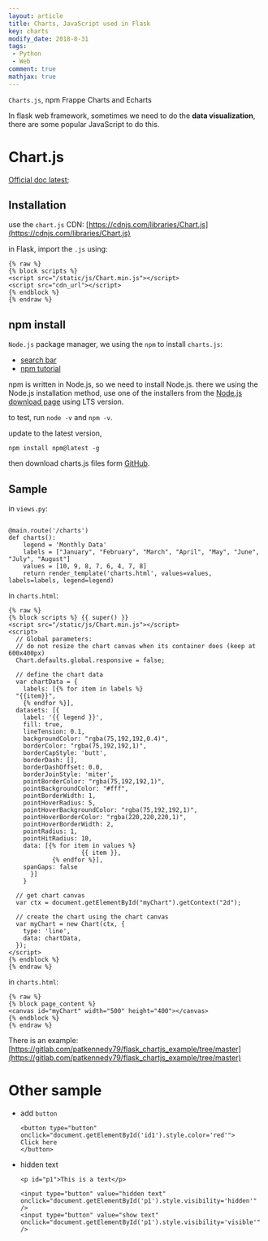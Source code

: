 ```yaml
---
layout: article
title: Charts, JavaScript used in Flask
key: charts
modify_date: 2018-8-31
tags:
 - Python
 - Web
comment: true
mathjax: true
---
```


`Charts.js`, npm Frappe Charts and Echarts

<!--more-->

In flask web framework, sometimes we need to do the **data visualization**, there are some popular JavaScript to do this.

# Chart.js

[Official doc latest](http://www.chartjs.org/docs/latest/);

## 	Installation

use the `chart.js` CDN: [https://cdnjs.com/libraries/Chart.js](https://cdnjs.com/libraries/Chart.js)

in Flask, import the `.js` using:

```
{% raw %}
{% block scripts %}
<script src="/static/js/Chart.min.js"></script>
<script src="cdn_url"></script>
{% endblock %}
{% endraw %}
```

## npm install

`Node.js` package manager, we using the `npm` to install `charts.js`:

- [search bar](https://www.npmjs.com/)
- [npm tutorial](https://docs.npmjs.com/getting-started/what-is-npm)

npm is written in Node.js, so we need to install Node.js. there we using the Node.js installation method,  use one of the installers from the [Node.js download page](https://nodejs.org/en/download/) using LTS version.

to test, run `node -v` and `npm -v`.

update to the latest version, 

```
npm install npm@latest -g
```

then download charts.js files form [GitHub](https://github.com/chartjs/Chart.js/releases).



## Sample

in `views.py`:

```

@main.route('/charts')
def charts():
    legend = 'Monthly Data'
    labels = ["January", "February", "March", "April", "May", "June", "July", "August"]
    values = [10, 9, 8, 7, 6, 4, 7, 8]
    return render_template('charts.html', values=values, labels=labels, legend=legend)
```

in `charts.html`:

```
{% raw %}
{% block scripts %} {{ super() }}
<script src="/static/js/Chart.min.js"></script>
<script>
  // Global parameters:
  // do not resize the chart canvas when its container does (keep at 600x400px)
  Chart.defaults.global.responsive = false;

  // define the chart data
  var chartData = {
    labels: [{% for item in labels %}
  "{{item}}",
    {% endfor %}],
  datasets: [{
    label: '{{ legend }}',
    fill: true,
    lineTension: 0.1,
    backgroundColor: "rgba(75,192,192,0.4)",
    borderColor: "rgba(75,192,192,1)",
    borderCapStyle: 'butt',
    borderDash: [],
    borderDashOffset: 0.0,
    borderJoinStyle: 'miter',
    pointBorderColor: "rgba(75,192,192,1)",
    pointBackgroundColor: "#fff",
    pointBorderWidth: 1,
    pointHoverRadius: 5,
    pointHoverBackgroundColor: "rgba(75,192,192,1)",
    pointHoverBorderColor: "rgba(220,220,220,1)",
    pointHoverBorderWidth: 2,
    pointRadius: 1,
    pointHitRadius: 10,
    data: [{% for item in values %}
                    {{ item }},
  			{% endfor %}],
    spanGaps: false
      }]
    }

  // get chart canvas
  var ctx = document.getElementById("myChart").getContext("2d");

  // create the chart using the chart canvas
  var myChart = new Chart(ctx, {
    type: 'line',
    data: chartData,
  });
</script>
{% endblock %}
{% endraw %}
```

in `charts.html`:

```
{% raw %}
{% block page_content %}
<canvas id="myChart" width="500" height="400"></canvas>
{% endblock %} 
{% endraw %}
```

There is an example: [https://gitlab.com/patkennedy79/flask_chartjs_example/tree/master](https://gitlab.com/patkennedy79/flask_chartjs_example/tree/master)



# Other sample

- add `button`

  ```
  <button type="button" onclick="document.getElementById('id1').style.color='red'">
  Click here
  </button>
  ```

- hidden text

  ```
  <p id="p1">This is a text</p>
  
  <input type="button" value="hidden text" onclick="document.getElementById('p1').style.visibility='hidden'" />
  <input type="button" value="show text" onclick="document.getElementById('p1').style.visibility='visible'" />
  ```
